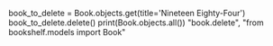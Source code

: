book_to_delete = Book.objects.get(title='Nineteen Eighty-Four')
book_to_delete.delete()
print(Book.objects.all())
"book.delete", "from bookshelf.models import Book"